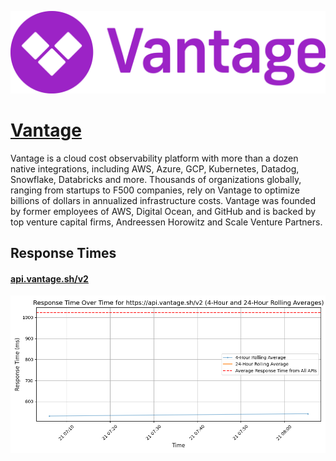 [![Visit Vantage](imagePreview.jpg)](https://vantage.sh)

# [Vantage](https://vantage.sh)

Vantage is a cloud cost observability platform with more than a dozen native integrations, including AWS, Azure, GCP, Kubernetes, Datadog, Snowflake, Databricks and more. Thousands of organizations globally, ranging from startups to F500 companies, rely on Vantage to optimize billions of dollars in annualized infrastructure costs. Vantage was founded by former employees of AWS, Digital Ocean, and GitHub and is backed by top venture capital firms, Andreessen Horowitz and Scale Venture Partners.

## Response Times

#### [api.vantage.sh/v2](https://api.vantage.sh/v2)

![api.vantage.sh/v2](response-time-charts/6170692e76616e746167652e73682f7632.png)
